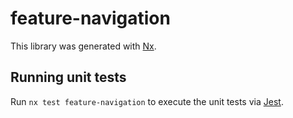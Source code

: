 # feature-navigation

This library was generated with [Nx](https://nx.dev).

## Running unit tests

Run `nx test feature-navigation` to execute the unit tests via [Jest](https://jestjs.io).
